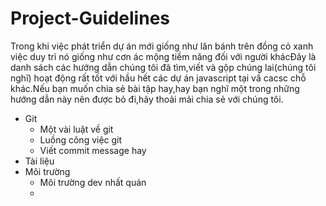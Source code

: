 # Project-Guidelines

Trong khi việc phát triển dự án mới giống như lăn bánh trên đồng cỏ xanh việc duy trì nó giống như cơn ác mộng tiềm năng đối với người khácĐây là danh sách các hướng dẫn chúng tôi đã tìm,viết và gộp chúng lai(chúng tôi nghĩ) hoạt động rất tốt với hầu hết các dự án javascript tại vầ cacsc chỗ khác.Nếu bạn muốn chia sẻ bài tập hay,hay bạn nghĩ một trong những hướng dẫn này nên được bỏ đi,hãy thoải mải chia sẻ với chúng tôi.

- Git
  - Một vài luật về git
  - Luồng công việc git
  - Viết commit message hay
- Tài liệu
- Môi trường
  - Môi trường dev nhất quán
  - 
